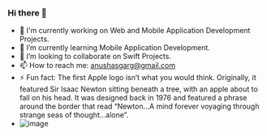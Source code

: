 ### Hi there 👋

- 🔭 I'm currently working on Web and Mobile Application Development Projects.
- 🌱 I’m currently learning Mobile Application Development.
- 👯 I’m looking to collaborate on Swift Projects.
- 📫 How to reach me: anushasgarg@gmail.com
- ⚡ Fun fact: The first Apple logo isn’t what you would think. Originally, it featured Sir Isaac Newton sitting beneath a tree, with an apple about to fall on his head. It was designed back in 1976 and featured a phrase around the border that read “Newton…A mind forever voyaging through strange seas of thought…alone”.
- ![image](https://github.com/AnushaGaargya/AnushaGaargya/assets/23082266/b9d44603-5068-42a7-b4af-84cf99d4ccd5)


